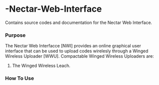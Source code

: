 # -Nectar-Web-Interface
Contains source codes and documentation for the Nectar Web Interface.
### Purpose
The Nectar Web Interfacce [NWI] provides an online graphical user interface that can be used to upload codes wirelesly through a Winged Wireless Uploader [WWU].
Compactable Winged Wireless Uploaders are: 
1. The Winged Wireless Leach.
### How To Use
